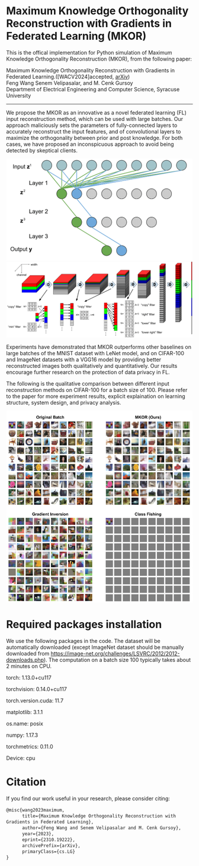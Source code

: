 # Maximum Knowledge Orthogonality Reconstruction with Gradients in Federated Learning (MKOR)

This is the offical implementation for Python simulation of Maximum Knowledge Orthogonality Reconstruction (MKOR), from the following paper: 

  Maximum Knowledge Orthogonality Reconstruction with Gradients in Federated Learning.([WACV2024]accepted, [arXiv](https://arxiv.org/abs/2310.19222))  
Feng Wang Senem Velipasalar, and M. Cenk Gursoy  
Department of Electrical Engineering and Computer Science, Syracuse University

---

We propose the MKOR as an innovative as a novel federated learning (FL) input reconstruction method, which can be used with large batches. Our approach maliciously sets the parameters of fully-connected layers to accurately reconstruct the input features, and of convolutional layers to maximize the orthogonality between prior and post knowledge. For both cases, we have proposed an inconspicuous approach to avoid being detected by skeptical clients.

<img src="https://github.com/wfwf10/MKOR/blob/main/diagrams/dense_decouple.png" width="644">

<img src="https://github.com/wfwf10/MKOR/blob/main/diagrams/conv_orthogonal_largeFont.png" width="1046">

Experiments have demonstrated that MKOR outperforms other baselines on large batches of the MNIST dataset with LeNet model, and on CIFAR-100 and ImageNet datasets with a VGG16 model by providing better reconstructed images both qualitatively and quantitatively. Our results encourage further research on the protection of data privacy in FL. 

The following is the qualitative comparison between different input reconstruction methods on CIFAR-100 for a batch size of 100. Please refer to the paper for more experiment results, explicit explaination on learning structure, system design, and privacy analysis.

<img src="https://github.com/wfwf10/MKOR/blob/main/diagrams/outputs.png" width="644">

# Required packages installation
We use the following packages in the code. The dataset will be automatically downloaded (except ImageNet dataset should be manually downloaded from https://image-net.org/challenges/LSVRC/2012/2012-downloads.php). The computation on a batch size 100 typically takes about 2 minutes on CPU.

torch: 1.13.0+cu117

torchvision: 0.14.0+cu117

torch.version.cuda: 11.7

matplotlib: 3.1.1

os.name: posix

numpy: 1.17.3

torchmetrics: 0.11.0

Device: cpu


# Citation
If you find our work useful in your research, please consider citing:
```
@misc{wang2023maximum,
      title={Maximum Knowledge Orthogonality Reconstruction with Gradients in Federated Learning}, 
      author={Feng Wang and Senem Velipasalar and M. Cenk Gursoy},
      year={2023},
      eprint={2310.19222},
      archivePrefix={arXiv},
      primaryClass={cs.LG}
}
```

